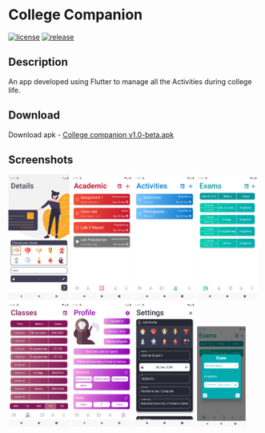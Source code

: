 # College Companion
[![license](https://img.shields.io/github/license/abishek-bupathi/college-companion.svg?color=blue)](https://github.com/abishek-bupathi/college-companion/blob/master/LICENSE)
[![release](https://img.shields.io/github/v/release/abishek-bupathi/college-companion?include_prereleases)](https://github.com/abishek-bupathi/college-companion/blob/master/Apk/companion%20v1.0-beta.apk)

## Description

An app developed using Flutter to manage all the Activities during college life.


## Download
 
 Download apk - 
 [College companion v1.0-beta.apk](https://github.com/abishek-bupathi/college-companion/raw/master/Apk/companion%20v1.0-beta.apk)
 
 
## Screenshots


<p float="centre">
<img src="https://raw.githubusercontent.com/abishek-bupathi/college-companion/master/docs/Screenshots/personel details.png" height="250"/>
<img src="https://github.com/abishek-bupathi/college-companion/raw/master/docs/Screenshots/Academic tasks.png" height="250"/>
<img src="https://github.com/abishek-bupathi/college-companion/raw/master/docs/Screenshots/Activities list.png" height="250"/>
<img src="https://github.com/abishek-bupathi/college-companion/raw/master/docs/Screenshots/Exams.png" height="250"/>
<img src="https://github.com/abishek-bupathi/college-companion/raw/master/docs/Screenshots/Classes.png" height="250"/>
<img src="https://github.com/abishek-bupathi/college-companion/raw/master/docs/Screenshots/Profile.png" height="250"/>
<img src="https://github.com/abishek-bupathi/college-companion/raw/master/docs/Screenshots/Settings.png" height="250"/>
<img src="https://github.com/abishek-bupathi/college-companion/raw/master/docs/Screenshots/view exam.png" height="200"/>
</p>
 
 
